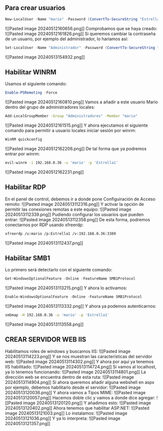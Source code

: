 ## Para crear usuarios
```powershell
New-LocalUser -Name "mario" -Password (ConvertTo-SecureString "Estrella1" -AsPlainText -Force) -PasswordNeverExpires:$true
```
![[Pasted image 20240512160656.png]]
Comprobamos que se haya creado:
![[Pasted image 20240512161826.png]]
Si queremos cambiar la contraseña de un usuario, por ejemplo del administrador, lo haríamos así:
```powershell
Set-LocalUser -Name "Administrador" -Password (ConvertTo-SecureString "Estrella1" -AsPlainText -Force)
```
![[Pasted image 20240513154932.png]]

## Habilitar WINRM
Usamos el siguiente comando:
```powershell
Enable-PSRemoting -Force
```
![[Pasted image 20240512160810.png]]
Vamos a añadir a este usuario Mario dentro del grupo de administradores locales:
```bash
Add-LocalGroupMember -Group "Administradores" -Member "mario"
```
![[Pasted image 20240512161515.png]]
Y ahora ejecutamos el siguiente comando para permitir a usuario locales iniciar sesión por winrm:
```powershell
WinRM quickconfig
```
![[Pasted image 20240512162206.png]]
De tal forma que ya podremos entrar por winrm:
```bash
evil-winrm -i 192.168.0.36 -u 'mario' -p 'Estrella1'
```
![[Pasted image 20240512162231.png]]
## Habilitar RDP
En el panel de control, debemos ir a donde pone Configuiración de Acceso remoto:
![[Pasted image 20240513112316.png]]
Y activar la opción de permitir las conexiones remotas a este equipo:
![[Pasted image 20240513112339.png]]
Pudiendo configurar los usuarios que pueden entrar:
![[Pasted image 20240513112358.png]]
De esta forma, podremos conectarnos por RDP usando xfreerdp:
```bash
xfreerdp /u:mario /p:Estrella1 /v:192.168.0.36:3389
```
![[Pasted image 20240513112437.png]]
## Habilitar SMB1
Lo primero será detectarlo con el siguiente comando:
```powershell
Get-WindowsOptionalFeature -Online -FeatureName SMB1Protocol
```
![[Pasted image 20240513113215.png]]
Y ahora lo activamos:
```powershell
Enable-WindowsOptionalFeature -Online -FeatureName SMB1Protocol
```
![[Pasted image 20240513113332.png]]
Y ahora ya podemos autenticarnos:
```bash
smbmap -H 192.168.0.36 -u 'mario' -p 'Estrella1'
```
![[Pasted image 20240513113558.png]]


## CREAR SERVIDOR WEB IIS
Habilitamos roles de windows y buscamos IIS:
![[Pasted image 20240513114223.png]]
Y se nos muestran las características del servidor web:
![[Pasted image 20240513114302.png]]
Y ahora por aquí ya tenemos IIS habilitado:
![[Pasted image 20240513114724.png]]
Si vamos al localhost, ya lo tenemos funcionando:
![[Pasted image 20240513114801.png]]
La dirección web se encuentra dentro de esta ruta:
![[Pasted image 20240513114904.png]]
Si ahora queremos añadir alguna webshell en aspx por ejemplo, debemos habilitarlo desde el servidor:
![[Pasted image 20240513120036.png]]
Y ahora vamos a Tipos MIME:
![[Pasted image 20240513120057.png]]
Hacemos doble clic y vamos a donde dice agregar:
![[Pasted image 20240513120120.png]]
Y añadimos esto:
![[Pasted image 20240513120402.png]]
Ahora tenemos que habilitar ASP.NET:
![[Pasted image 20240513121003.png]]
Lo instalamos:
![[Pasted image 20240513121036.png]]
Y ya lo interpreta:
![[Pasted image 20240513121357.png]]
